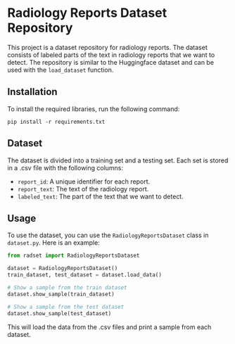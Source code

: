 # Radiology Reports Dataset Repository

This project is a dataset repository for radiology reports. The dataset consists of labeled parts of the text in radiology reports that we want to detect. The repository is similar to the Huggingface dataset and can be used with the `load_dataset` function.

## Installation

To install the required libraries, run the following command:

```
pip install -r requirements.txt
```

## Dataset

The dataset is divided into a training set and a testing set. Each set is stored in a .csv file with the following columns:

- `report_id`: A unique identifier for each report.
- `report_text`: The text of the radiology report.
- `labeled_text`: The part of the text that we want to detect.

## Usage

To use the dataset, you can use the `RadiologyReportsDataset` class in `dataset.py`. Here is an example:

```python
from radset import RadiologyReportsDataset

dataset = RadiologyReportsDataset()
train_dataset, test_dataset = dataset.load_data()

# Show a sample from the train dataset
dataset.show_sample(train_dataset)

# Show a sample from the test dataset
dataset.show_sample(test_dataset)
```

This will load the data from the .csv files and print a sample from each dataset.
